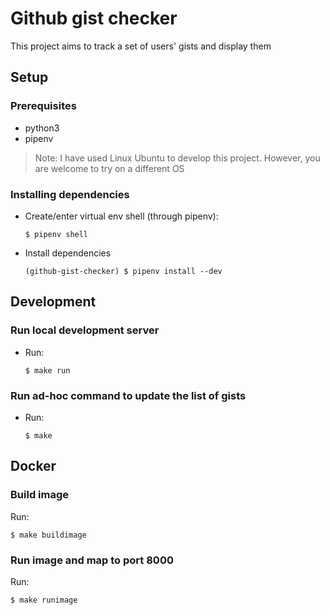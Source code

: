# Github gist checker

This project aims to track a set of users' gists and display them

## Setup

### Prerequisites

* python3
* pipenv
> Note: I have used Linux Ubuntu to develop this project. However, you are welcome to try on a different OS

### Installing dependencies

* Create/enter virtual env shell (through pipenv):
  ```
  $ pipenv shell
  ```
* Install dependencies
  ```
  (github-gist-checker) $ pipenv install --dev
  ```

## Development

### Run local development server
* Run:
  ```
  $ make run
  ```

### Run ad-hoc command to update the list of gists
* Run:
  ```
  $ make
  ```

## Docker

### Build image

Run:
  ```
  $ make buildimage
  ```

### Run image and map to port 8000

Run:
  ```
  $ make runimage
  ```
